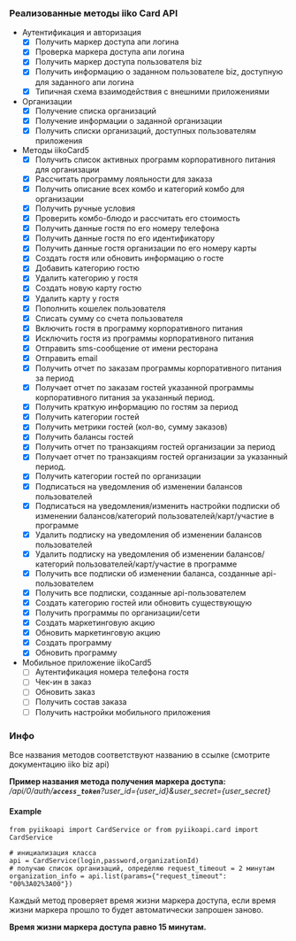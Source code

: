 ### Реализованные методы iiko Card API

-   Аутентификация и авторизация
    - [x] Получить маркер доступа апи логина
    - [x] Проверка маркера доступа апи логина
    - [x] Получить маркер доступа пользователя biz
    - [x] Получить информацию о заданном пользователе biz, доступную для заданного апи логина
    - [x] Типичная схема взаимодействия с внешними приложениями
-   Организации
    - [x] Получение списка организаций
    - [x] Получение информации о заданной организации
    - [x] Получить списки организаций, доступных пользователям приложения
-   Методы iikoCard5
    - [x] Получить список активных программ корпоративного питания для организации
    - [x] Рассчитать программу лояльности для заказа
    - [x] Получить описание всех комбо и категорий комбо для организации
    - [x] Получить ручные условия
    - [x] Проверить комбо-блюдо и рассчитать его стоимость
    - [x] Получить данные гостя по его номеру телефона
    - [x] Получить данные гостя по его идентификатору
    - [x] Получить данные гостя организации по его номеру карты
    - [x] Создать гостя или обновить информацию о госте
    - [x] Добавить категорию гостю
    - [x] Удалить категорию у гостя
    - [x] Создать новую карту гостю
    - [x] Удалить карту у гостя
    - [x] Пополнить кошелек пользователя
    - [x] Списать сумму со счета пользователя
    - [x] Включить гостя в программу корпоративного питания
    - [x] Исключить гостя из программы корпоративного питания
    - [x] Отправить sms-сообщение от имени ресторана
    - [x] Отправить email
    - [x] Получить отчет по заказам программы корпоративного питания за период
    - [x] Получает отчет по заказам гостей указанной программы корпоративного питания за указанный период.
    - [x] Получить краткую информацию по гостям за период
    - [x] Получить категории гостей
    - [x] Получить метрики гостей (кол-во, сумму заказов)
    - [x] Получить балансы гостей
    - [x] Получить отчет по транзакциям гостей организации за период
    - [x] Получает отчет по транзакциям гостей организации за указанный период.
    - [x] Получить категории гостей по организации
    - [x] Подписаться на уведомления об изменении балансов пользователей
    - [x] Подписаться на уведомления/изменить настройки подписки об изменении балансов/категорий пользователей/карт/участие в программе
    - [x] Удалить подписку на уведомления об изменении балансов пользователей
    - [x] Удалить подписку на уведомления об изменении балансов/категорий пользователей/карт/участие в программе
    - [x] Получить все подписки об изменении баланса, созданные api-пользователем
    - [x] Получить все подписки, созданные api-пользователем
    - [x] Создать категорию гостей или обновить существующую
    - [x] Получить программы по организации/сети
    - [x] Создать маркетинговую акцию
    - [x] Обновить маркетинговую акцию
    - [x] Создать программу
    - [x] Обновить программу
-   Мобильное приложение iikoCard5
    - [ ] Аутентификация номера телефона гостя
    - [ ] Чек-ин в заказ
    - [ ] Обновить заказ
    - [ ] Получить состав заказа
    - [ ] Получить настройки мобильного приложения

### Инфо
Все названия методов соответствуют названию в ссылке (смотрите документацию iiko biz api)

**Пример названия метода получения маркера доступа:** _/api/0/auth/**`access_token`**?user_id={user_id}&user_secret={user_secret}_

#### Example
    from pyiikoapi import CardService or from pyiikoapi.card import CardService
    
    # инициализация класса 
    api = CardService(login,password,organizationId)
    # получаю список организаций, определяю request_timeout = 2 минутам
    organization_info = api.list(params={"request_timeout": "00%3A02%3A00"})

Каждый метод проверяет время жизни маркера доступа, если время жизни маркера прошло то будет автоматически запрошен заново.

**Время жизни маркера доступа равно 15 минутам.**
